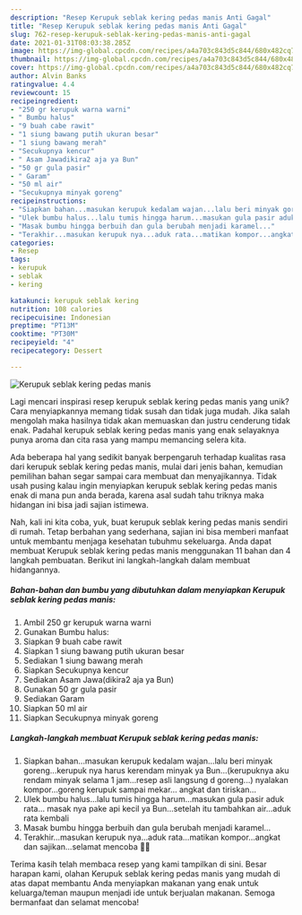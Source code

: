 ```yaml
---
description: "Resep Kerupuk seblak kering pedas manis Anti Gagal"
title: "Resep Kerupuk seblak kering pedas manis Anti Gagal"
slug: 762-resep-kerupuk-seblak-kering-pedas-manis-anti-gagal
date: 2021-01-31T08:03:38.285Z
image: https://img-global.cpcdn.com/recipes/a4a703c843d5c844/680x482cq70/kerupuk-seblak-kering-pedas-manis-foto-resep-utama.jpg
thumbnail: https://img-global.cpcdn.com/recipes/a4a703c843d5c844/680x482cq70/kerupuk-seblak-kering-pedas-manis-foto-resep-utama.jpg
cover: https://img-global.cpcdn.com/recipes/a4a703c843d5c844/680x482cq70/kerupuk-seblak-kering-pedas-manis-foto-resep-utama.jpg
author: Alvin Banks
ratingvalue: 4.4
reviewcount: 15
recipeingredient:
- "250 gr kerupuk warna warni"
- " Bumbu halus"
- "9 buah cabe rawit"
- "1 siung bawang putih ukuran besar"
- "1 siung bawang merah"
- "Secukupnya kencur"
- " Asam Jawadikira2 aja ya Bun"
- "50 gr gula pasir"
- " Garam"
- "50 ml air"
- "Secukupnya minyak goreng"
recipeinstructions:
- "Siapkan bahan...masukan kerupuk kedalam wajan...lalu beri minyak goreng...kerupuk nya harus kerendam minyak ya Bun...(kerupuknya aku rendam minyak selama 1 jam...resep asli langsung d goreng...) nyalakan kompor...goreng kerupuk sampai mekar... angkat dan tiriskan..."
- "Ulek bumbu halus...lalu tumis hingga harum...masukan gula pasir aduk rata... masak nya pake api kecil ya Bun...setelah itu tambahkan air...aduk rata kembali"
- "Masak bumbu hingga berbuih dan gula berubah menjadi karamel..."
- "Terakhir...masukan kerupuk nya...aduk rata...matikan kompor...angkat dan sajikan...selamat mencoba 🤗💐"
categories:
- Resep
tags:
- kerupuk
- seblak
- kering

katakunci: kerupuk seblak kering 
nutrition: 108 calories
recipecuisine: Indonesian
preptime: "PT13M"
cooktime: "PT30M"
recipeyield: "4"
recipecategory: Dessert

---
```



![Kerupuk seblak kering pedas manis](https://img-global.cpcdn.com/recipes/a4a703c843d5c844/680x482cq70/kerupuk-seblak-kering-pedas-manis-foto-resep-utama.jpg)

Lagi mencari inspirasi resep kerupuk seblak kering pedas manis yang unik? Cara menyiapkannya memang tidak susah dan tidak juga mudah. Jika salah mengolah maka hasilnya tidak akan memuaskan dan justru cenderung tidak enak. Padahal kerupuk seblak kering pedas manis yang enak selayaknya punya aroma dan cita rasa yang mampu memancing selera kita.



Ada beberapa hal yang sedikit banyak berpengaruh terhadap kualitas rasa dari kerupuk seblak kering pedas manis, mulai dari jenis bahan, kemudian pemilihan bahan segar sampai cara membuat dan menyajikannya. Tidak usah pusing kalau ingin menyiapkan kerupuk seblak kering pedas manis enak di mana pun anda berada, karena asal sudah tahu triknya maka hidangan ini bisa jadi sajian istimewa.


Nah, kali ini kita coba, yuk, buat kerupuk seblak kering pedas manis sendiri di rumah. Tetap berbahan yang sederhana, sajian ini bisa memberi manfaat untuk membantu menjaga kesehatan tubuhmu sekeluarga. Anda dapat membuat Kerupuk seblak kering pedas manis menggunakan 11 bahan dan 4 langkah pembuatan. Berikut ini langkah-langkah dalam membuat hidangannya.

<!--inarticleads1-->

##### Bahan-bahan dan bumbu yang dibutuhkan dalam menyiapkan Kerupuk seblak kering pedas manis:

1. Ambil 250 gr kerupuk warna warni
1. Gunakan  Bumbu halus:
1. Siapkan 9 buah cabe rawit
1. Siapkan 1 siung bawang putih ukuran besar
1. Sediakan 1 siung bawang merah
1. Siapkan Secukupnya kencur
1. Sediakan  Asam Jawa(dikira2 aja ya Bun)
1. Gunakan 50 gr gula pasir
1. Sediakan  Garam
1. Siapkan 50 ml air
1. Siapkan Secukupnya minyak goreng




<!--inarticleads2-->

##### Langkah-langkah membuat Kerupuk seblak kering pedas manis:

1. Siapkan bahan...masukan kerupuk kedalam wajan...lalu beri minyak goreng...kerupuk nya harus kerendam minyak ya Bun...(kerupuknya aku rendam minyak selama 1 jam...resep asli langsung d goreng...) nyalakan kompor...goreng kerupuk sampai mekar... angkat dan tiriskan...
1. Ulek bumbu halus...lalu tumis hingga harum...masukan gula pasir aduk rata... masak nya pake api kecil ya Bun...setelah itu tambahkan air...aduk rata kembali
1. Masak bumbu hingga berbuih dan gula berubah menjadi karamel...
1. Terakhir...masukan kerupuk nya...aduk rata...matikan kompor...angkat dan sajikan...selamat mencoba 🤗💐




Terima kasih telah membaca resep yang kami tampilkan di sini. Besar harapan kami, olahan Kerupuk seblak kering pedas manis yang mudah di atas dapat membantu Anda menyiapkan makanan yang enak untuk keluarga/teman maupun menjadi ide untuk berjualan makanan. Semoga bermanfaat dan selamat mencoba!
